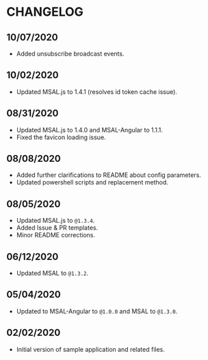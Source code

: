 # CHANGELOG

## 10/07/2020

* Added unsubscribe broadcast events.

## 10/02/2020

* Updated MSAL.js to 1.4.1 (resolves id token cache issue).

## 08/31/2020

* Updated MSAL.js to 1.4.0 and MSAL-Angular to 1.1.1.
* Fixed the favicon loading issue.

## 08/08/2020

* Added further clarifications to README about config parameters.
* Updated powershell scripts and replacement method.

## 08/05/2020

* Updated MSAL.js to `@1.3.4`.
* Added Issue & PR templates.
* Minor README corrections.

## 06/12/2020

* Updated MSAL to `@1.3.2`.

## 05/04/2020

* Updated to MSAL-Angular to `@1.0.0` and MSAL to `@1.3.0`.

## 02/02/2020

* Initial version of sample application and related files.
